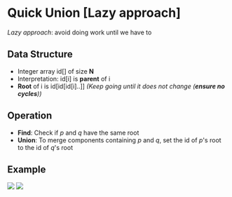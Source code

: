 # Quick Union [Lazy approach]

*Lazy approach*: avoid doing work until we have to

## Data Structure
* Integer array id[] of size **N**
* Interpretation: id[i] is **parent** of i
* **Root** of i is id[id[id[i]..]] *(Keep going until it does not change (**ensure no cycles**))*


## Operation
* **Find**: Check if *p* and *q* have the same root
* **Union**: To merge components containing *p* and *q*, set the id of *p*'s root to the id of *q*'s root

## Example 
![](https://github.com/ExploreNcrack/Algorithm-and-Data-Structure/blob/master/SET%20THEORY/Dynamic%20Connectivity/Union%20Find/Quick%20Union/quick_union1.png)
![](https://github.com/ExploreNcrack/Algorithm-and-Data-Structure/blob/master/SET%20THEORY/Dynamic%20Connectivity/Union%20Find/Quick%20Union/quick_union2.png)
